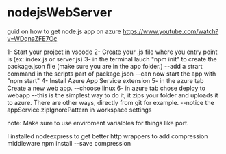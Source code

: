# nodejsWebServer




guid on how to get node.js app on azure
https://www.youtube.com/watch?v=WDqnaZFE7Oc

1- Start your project in vscode
2- Create your .js file where you entry point is (ex: index.js or server.js)
3- in the terminal lauch "npm init" to create the package.json file (make sure you are in the app folder.)
--add a strart command in the scripts part of package.json
--can now start the app with "npm start"
4- Install Azure App Service extension
5- in the azure tab Create a new web app.
--choose linux
6- in azure tab chose deploy to webapp
--this is the simplest way to do it, it zips your folder and uploads it to azure. There are other ways, directly from git for example.
--notice the appService.zipIgnorePattern in workspace settings


note: Make sure to use enviroment varialbles for things like port.

I installed nodeexpress to get better http wrappers
to add compression middleware npm install --save compression